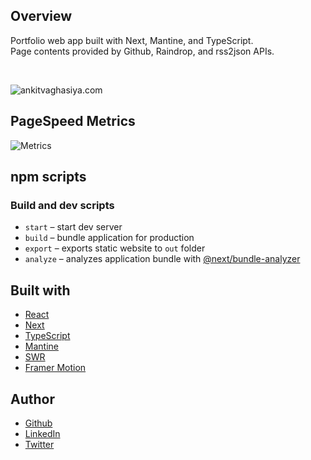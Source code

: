 ## Overview

Portfolio web app built with Next, Mantine, and TypeScript.  
Page contents provided by Github, Raindrop, and rss2json APIs.

<br />

![ankitvaghasiya.com](https://user-images.githubusercontent.com/74212439/199970839-6f0ab4f3-c63a-4052-a05c-e8503d7943de.png)


## PageSpeed Metrics

![Metrics](https://metrics.lecoq.io/metrics?template=classic&base.header=0&base.activity=0&base.community=0&base.repositories=0&base.metadata=0&pagespeed=1&base=header%2C%20activity%2C%20community%2C%20repositories%2C%20metadata&base.indepth=false&base.hireable=false&base.skip=false&pagespeed=false&pagespeed.url=https%3A%2F%2Fankitvaghasiya.com&pagespeed.detailed=true&pagespeed.screenshot=false&pagespeed.pwa=false&config.timezone=Europe%2FIstanbul)


## npm scripts

### Build and dev scripts

- `start` – start dev server
- `build` – bundle application for production
- `export` – exports static website to `out` folder
- `analyze` – analyzes application bundle with [@next/bundle-analyzer](https://www.npmjs.com/package/@next/bundle-analyzer)

<!--
### Testing scripts

- `typecheck` – checks TypeScript types
- `lint` – runs ESLint
- `prettier:check` – checks files with Prettier
- `jest` – runs jest tests
- `jest:watch` – starts jest watch
- `test` – runs `jest`, `prettier:check`, `lint` and `typecheck` scripts

### Other scripts

- `storybook` – starts storybook dev server
- `storybook:build` – build production storybook bundle to `storybook-static`
- `prettier:write` – formats all files with Prettier
-->

## Built with

- [React](https://reactjs.org/)
- [Next](https://nextjs.org/)
- [TypeScript](https://www.typescriptlang.org/)
- [Mantine](https://mantine.dev/)
- [SWR](https://swr.vercel.app/)
- [Framer Motion](https://www.framer.com/motion/)

## Author

- [Github](https://github.com/advaghasiya)
- [LinkedIn](https://www.linkedin.com/in/ankit-vaghasiya/)
- [Twitter](https://www.twitter.com/AnkitVaghasiy)
